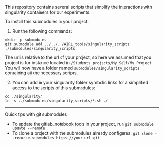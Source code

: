 This repository contains several scripts that simplify the interactions with singularity containers for our experiments.

To install this submodules in your project:
1) Run the following commands:
```
mkdir -p submodules
git submodule add ../../../AIRL_tools/singularity_scripts ./submodules/singularity_scripts
```
The url is relative to the url of your project, so here we assumed that you project is for instance located in `/Students_projects/My_Self/My_Project`
You will now have a folder named `submodules/singularity_scripts` containing all the necessary scripts.

2) You can add in your singularity folder  symbolic links for a simplified access to the scripts of this submodules:
```
cd ./singularity/
ln -s ../submodules/singularity_scripts/*.sh ./
```

------
Quick tips with git submodules

- To update the gitlab_notebook tools in your project, run `git submodule update --remote`
- To clone a project with the submodules already configures: `git clone --recurse-submodules https://your_url.git`